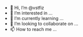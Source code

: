 - 👋 Hi, I’m @vstfiz
- 👀 I’m interested in ...
- 🌱 I’m currently learning ...
- 💞️ I’m looking to collaborate on ...
- 📫 How to reach me ...

<!---
vstfiz/vstfiz is a ✨ special ✨ repository because its `README.md` (this file) appears on your GitHub profile.
You can click the Preview link to take a look at your changes.
--->
